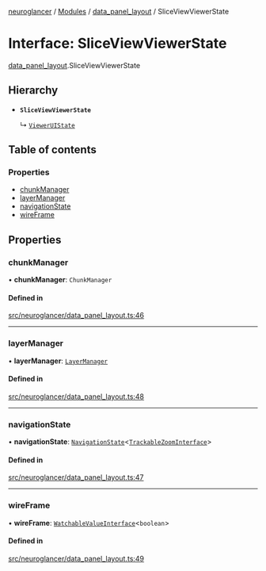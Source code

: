 [neuroglancer](../README.md) / [Modules](../modules.md) / [data\_panel\_layout](../modules/data_panel_layout.md) / SliceViewViewerState

# Interface: SliceViewViewerState

[data_panel_layout](../modules/data_panel_layout.md).SliceViewViewerState

## Hierarchy

- **`SliceViewViewerState`**

  ↳ [`ViewerUIState`](data_panel_layout.ViewerUIState.md)

## Table of contents

### Properties

- [chunkManager](data_panel_layout.SliceViewViewerState.md#chunkmanager)
- [layerManager](data_panel_layout.SliceViewViewerState.md#layermanager)
- [navigationState](data_panel_layout.SliceViewViewerState.md#navigationstate)
- [wireFrame](data_panel_layout.SliceViewViewerState.md#wireframe)

## Properties

### chunkManager

• **chunkManager**: `ChunkManager`

#### Defined in

[src/neuroglancer/data_panel_layout.ts:46](https://github.com/ActiveBrainAtlas2/neuroglancer/blob/958d23e0/src/neuroglancer/data_panel_layout.ts#L46)

___

### layerManager

• **layerManager**: [`LayerManager`](../classes/layer.LayerManager.md)

#### Defined in

[src/neuroglancer/data_panel_layout.ts:48](https://github.com/ActiveBrainAtlas2/neuroglancer/blob/958d23e0/src/neuroglancer/data_panel_layout.ts#L48)

___

### navigationState

• **navigationState**: [`NavigationState`](../classes/navigation_state.NavigationState.md)<[`TrackableZoomInterface`](../modules/navigation_state.md#trackablezoominterface)\>

#### Defined in

[src/neuroglancer/data_panel_layout.ts:47](https://github.com/ActiveBrainAtlas2/neuroglancer/blob/958d23e0/src/neuroglancer/data_panel_layout.ts#L47)

___

### wireFrame

• **wireFrame**: [`WatchableValueInterface`](trackable_value.WatchableValueInterface.md)<`boolean`\>

#### Defined in

[src/neuroglancer/data_panel_layout.ts:49](https://github.com/ActiveBrainAtlas2/neuroglancer/blob/958d23e0/src/neuroglancer/data_panel_layout.ts#L49)
